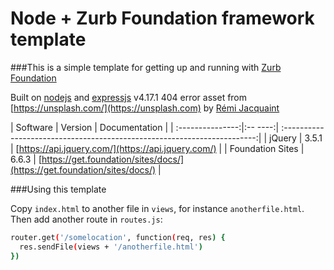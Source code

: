 # Node + Zurb Foundation framework template

###This is a simple template for getting up and running with [Zurb Foundation](https://get.foundation/index.html)</a>

Built on [nodejs](https://nodejs.org/en/) and [expressjs](https://expressjs.com/) v4.17.1
404 error asset from [https://unsplash.com/](https://unsplash.com) by [Rémi Jacquaint
](https://unsplash.com/@jack_1?utm_medium=referral&utm_campaign=photographer-credit&utm_content=creditBadge)


| Software         | Version | Documentation                                                            |
| :---------------:|:-- ----:| :-----------------------------------------------------------------------:|
| jQuery           | 3.5.1   | [https://api.jquery.com/](https://api.jquery.com/)                       |
| Foundation Sites | 6.6.3   | [https://get.foundation/sites/docs/](https://get.foundation/sites/docs/) |

###Using this template

Copy `index.html` to another file in `views`, for instance `anotherfile.html`.  Then add another route in `routes.js`:

```sh
router.get('/somelocation', function(req, res) {
  res.sendFile(views + '/anotherfile.html')
})
```
